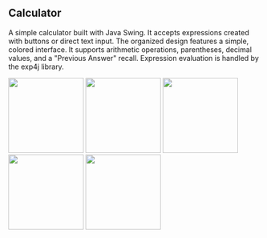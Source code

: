 ## Calculator
A simple calculator built with Java Swing. It accepts expressions created with buttons or direct text input. The organized design features a simple, colored interface. It supports arithmetic operations, parentheses, decimal values, and a "Previous Answer" recall. Expression evaluation is handled by the exp4j library.

<img src="https://github.com/user-attachments/assets/a5e455af-b22d-497b-bf56-63916d303c56" width="150">
<img src="https://github.com/user-attachments/assets/b312dae6-436a-4b74-9b71-c3247aadd7c3" width="150">
<img src="https://github.com/user-attachments/assets/c6327c55-dedf-4c52-8388-891ec18bf68e" width="150">
<img src="https://github.com/user-attachments/assets/64eb6f52-5ab8-4e5c-95fb-d745e8d8aadd" width="150">
<img src="https://github.com/user-attachments/assets/edec064a-b106-4671-8bb1-8db6d55d6d06" width="150">


